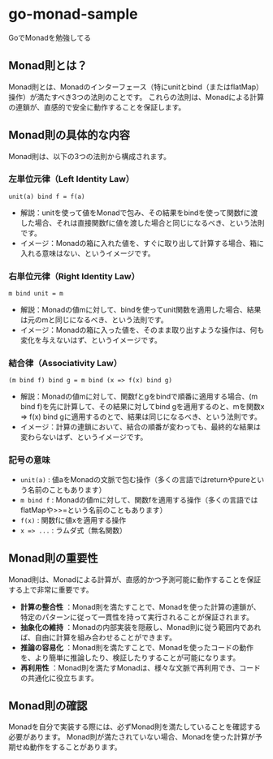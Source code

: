 # go-monad-sample

GoでMonadを勉強してる

## Monad則とは？

Monad則とは、Monadのインターフェース（特にunitとbind（またはflatMap）操作）が満たすべき3つの法則のことです。
これらの法則は、Monadによる計算の連鎖が、直感的で安全に動作することを保証します。

## Monad則の具体的な内容

Monad則は、以下の3つの法則から構成されます。

### 左単位元律（Left Identity Law）

`unit(a) bind f = f(a)`

- 解説：unitを使って値をMonadで包み、その結果をbindを使って関数fに渡した場合、それは直接関数fに値を渡した場合と同じになるべき、という法則です。
- イメージ：Monadの箱に入れた値を、すぐに取り出して計算する場合、箱に入れる意味はない、というイメージです。

### 右単位元律（Right Identity Law）

`m bind unit = m`

- 解説：Monadの値mに対して、bindを使ってunit関数を適用した場合、結果は元のmと同じになるべき、という法則です。
- イメージ：Monadの箱に入った値を、そのまま取り出すような操作は、何も変化を与えないはず、というイメージです。

### 結合律（Associativity Law）

`(m bind f) bind g = m bind (x => f(x) bind g)`

- 解説：Monadの値mに対して、関数fとgをbindで順番に適用する場合、(m bind f)を先に計算して、その結果に対してbind gを適用するのと、mを関数x => f(x) bind gに適用するのとで、結果は同じになるべき、という法則です。
- イメージ：計算の連鎖において、結合の順番が変わっても、最終的な結果は変わらないはず、というイメージです。

### 記号の意味

- `unit(a)` : 値aをMonadの文脈で包む操作（多くの言語ではreturnやpureという名前のこともあります）
- `m bind f` : Monadの値mに対して、関数fを適用する操作（多くの言語ではflatMapや>>=という名前のこともあります）
- `f(x)` : 関数fに値xを適用する操作
- `x => ...` : ラムダ式（無名関数）

## Monad則の重要性

Monad則は、Monadによる計算が、直感的かつ予測可能に動作することを保証する上で非常に重要です。

- **計算の整合性** ：Monad則を満たすことで、Monadを使った計算の連鎖が、特定のパターンに従って一貫性を持って実行されることが保証されます。
- **抽象化の維持** ：Monadの内部実装を隠蔽し、Monad則に従う範囲内であれば、自由に計算を組み合わせることができます。
- **推論の容易化** ：Monad則を満たすことで、Monadを使ったコードの動作を、より簡単に推論したり、検証したりすることが可能になります。
- **再利用性** ：Monad則を満たすMonadは、様々な文脈で再利用でき、コードの共通化に役立ちます。

## Monad則の確認

Monadを自分で実装する際には、必ずMonad則を満たしていることを確認する必要があります。
Monad則が満たされていない場合、Monadを使った計算が予期せぬ動作をすることがあります。

